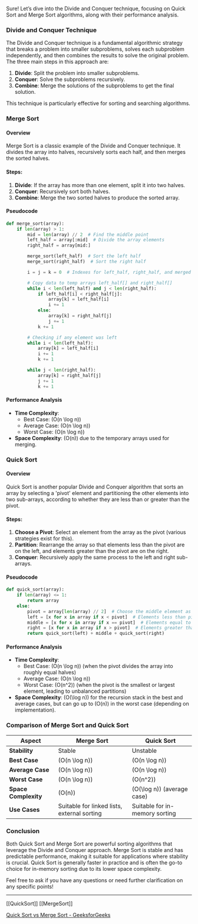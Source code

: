 Sure! Let’s dive into the Divide and Conquer technique, focusing on Quick Sort and Merge Sort algorithms, along with their performance analysis.

### Divide and Conquer Technique

The Divide and Conquer technique is a fundamental algorithmic strategy that breaks a problem into smaller subproblems, solves each subproblem independently, and then combines the results to solve the original problem. The three main steps in this approach are:

1. **Divide**: Split the problem into smaller subproblems.
2. **Conquer**: Solve the subproblems recursively.
3. **Combine**: Merge the solutions of the subproblems to get the final solution.

This technique is particularly effective for sorting and searching algorithms.

### Merge Sort

#### Overview
Merge Sort is a classic example of the Divide and Conquer technique. It divides the array into halves, recursively sorts each half, and then merges the sorted halves.

#### Steps:
1. **Divide**: If the array has more than one element, split it into two halves.
2. **Conquer**: Recursively sort both halves.
3. **Combine**: Merge the two sorted halves to produce the sorted array.

#### Pseudocode
```python
def merge_sort(array):
    if len(array) > 1:
        mid = len(array) // 2  # Find the middle point
        left_half = array[:mid]  # Divide the array elements
        right_half = array[mid:]

        merge_sort(left_half)  # Sort the left half
        merge_sort(right_half)  # Sort the right half

        i = j = k = 0  # Indexes for left_half, right_half, and merged array

        # Copy data to temp arrays left_half[] and right_half[]
        while i < len(left_half) and j < len(right_half):
            if left_half[i] < right_half[j]:
                array[k] = left_half[i]
                i += 1
            else:
                array[k] = right_half[j]
                j += 1
            k += 1

        # Checking if any element was left
        while i < len(left_half):
            array[k] = left_half[i]
            i += 1
            k += 1

        while j < len(right_half):
            array[k] = right_half[j]
            j += 1
            k += 1
```

#### Performance Analysis
- **Time Complexity**: 
  - Best Case: \(O(n \log n)\)
  - Average Case: \(O(n \log n)\)
  - Worst Case: \(O(n \log n)\)
- **Space Complexity**: \(O(n)\) due to the temporary arrays used for merging.

### Quick Sort

#### Overview
Quick Sort is another popular Divide and Conquer algorithm that sorts an array by selecting a 'pivot' element and partitioning the other elements into two sub-arrays, according to whether they are less than or greater than the pivot.

#### Steps:
1. **Choose a Pivot**: Select an element from the array as the pivot (various strategies exist for this).
2. **Partition**: Rearrange the array so that elements less than the pivot are on the left, and elements greater than the pivot are on the right.
3. **Conquer**: Recursively apply the same process to the left and right sub-arrays.

#### Pseudocode
```python
def quick_sort(array):
    if len(array) <= 1:
        return array
    else:
        pivot = array[len(array) // 2]  # Choose the middle element as pivot
        left = [x for x in array if x < pivot]  # Elements less than pivot
        middle = [x for x in array if x == pivot]  # Elements equal to pivot
        right = [x for x in array if x > pivot]  # Elements greater than pivot
        return quick_sort(left) + middle + quick_sort(right)
```

#### Performance Analysis
- **Time Complexity**:
  - Best Case: \(O(n \log n)\) (when the pivot divides the array into roughly equal halves)
  - Average Case: \(O(n \log n)\)
  - Worst Case: \(O(n^2)\) (when the pivot is the smallest or largest element, leading to unbalanced partitions)
- **Space Complexity**: \(O(\log n)\) for the recursion stack in the best and average cases, but can go up to \(O(n)\) in the worst case (depending on implementation).

### Comparison of Merge Sort and Quick Sort

| Aspect          | Merge Sort                     | Quick Sort                     |
|-----------------|-------------------------------|--------------------------------|
| **Stability**    | Stable                        | Unstable                       |
| **Best Case**    | \(O(n \log n)\)              | \(O(n \log n)\)               |
| **Average Case** | \(O(n \log n)\)              | \(O(n \log n)\)               |
| **Worst Case**   | \(O(n \log n)\)              | \(O(n^2)\)                    |
| **Space Complexity** | \(O(n)\)                   | \(O(\log n)\) (average case)  |
| **Use Cases**    | Suitable for linked lists, external sorting | Suitable for in-memory sorting |

### Conclusion

Both Quick Sort and Merge Sort are powerful sorting algorithms that leverage the Divide and Conquer approach. Merge Sort is stable and has predictable performance, making it suitable for applications where stability is crucial. Quick Sort is generally faster in practice and is often the go-to choice for in-memory sorting due to its lower space complexity.

Feel free to ask if you have any questions or need further clarification on any specific points!

---
[[QuickSort]]
[[MergeSort]]

[Quick Sort vs Merge Sort - GeeksforGeeks](https://www.geeksforgeeks.org/quick-sort-vs-merge-sort/)